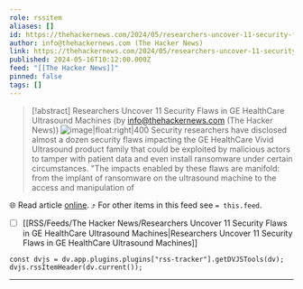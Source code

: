 ```yaml
---
role: rssitem
aliases: []
id: https://thehackernews.com/2024/05/researchers-uncover-11-security-flaws.html
author: info@thehackernews.com (The Hacker News)
link: https://thehackernews.com/2024/05/researchers-uncover-11-security-flaws.html
published: 2024-05-16T10:12:00.000Z
feed: "[[The Hacker News]]"
pinned: false
tags: []
---
```


> [!abstract] Researchers Uncover 11 Security Flaws in GE HealthCare Ultrasound Machines (by info@thehackernews.com (The Hacker News))
> ![image|float:right|400](https://blogger.googleusercontent.com/img/b/R29vZ2xl/AVvXsEj0W6bvR9fzkycXkJJdcnbs_5eE6MI3KteW1cqK4EmjT9CtU3UeHZ9qrBsDt81R0i6Ihyphenhyphen9LKFhwPHDAoHdYzi_rLcg_FZC7x4ddV05oV0ybdTa8rd1Uu-lwxbQbHJeLL2X19HyElBjinJemsN7A8V5cenapqWtdFi0mJjbbAQroZFomNspkugGaARpukihf/s1600/machine.png) Security researchers have disclosed almost a dozen security flaws impacting the GE HealthCare Vivid Ultrasound product family that could be exploited by malicious actors to tamper with patient data and even install ransomware under certain circumstances. "The impacts enabled by these flaws are manifold: from the implant of ransomware on the ultrasound machine to the access and manipulation of

🌐 Read article [online](https://thehackernews.com/2024/05/researchers-uncover-11-security-flaws.html). ⤴ For other items in this feed see `= this.feed`.

- [ ] [[RSS/Feeds/The Hacker News/Researchers Uncover 11 Security Flaws in GE HealthCare Ultrasound Machines|Researchers Uncover 11 Security Flaws in GE HealthCare Ultrasound Machines]]

~~~dataviewjs
const dvjs = dv.app.plugins.plugins["rss-tracker"].getDVJSTools(dv);
dvjs.rssItemHeader(dv.current());
~~~

- - -

